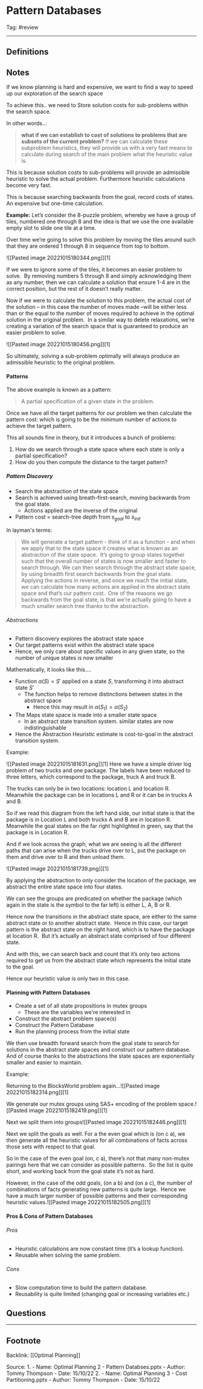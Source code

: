 # Pattern Databases
Tag: #review 

---
## Definitions

## Notes

If we know planning is hard and expensive, we want to find a way to speed up our exploration of the search space

To achieve this.. we need to Store solution costs for sub-problems within the search space.

In other words...
>**what if we can establish to cost of solutions to problems that are subsets of the current problem?**
>If we can calculate these subproblem heuristics, they will provide us with a very fast means to calculate during search of the main problem what the heuristic value is.


This is because solution costs to sub-problems will provide an admissible heuristic to solve the actual problem. Furthermore heuristic calculations become very fast.

This is because searching backwards from the goal, record costs of states. An expensive but one-time calculation.

**Example:**
Let’s consider the 8-puzzle problem, whereby we have a group of tiles, numbered one through 8 and the idea is that we use the one available empty slot to slide one tile at a time.

Over time we’re going to solve this problem by moving the tiles around such that they are ordered 1 through 8 in sequence from top to bottom.

![[Pasted image 20221015180344.png]][1]

If we were to ignore some of the tiles, it becomes an easier problem to solve.  By removing numbers 5 through 8 and simply acknowledging them as any number, then we can calculate a solution that ensure 1-4 are in the correct position, but the rest of it doesn’t really matter. 

Now if we were to calculate the solution to this problem, the actual cost of the solution – in this case the number of moves made –will be either less than or the equal to the number of moves required to achieve in the optimal solution in the original problem.  In a similar way to delete relaxations, we’re creating a variation of the search space that is guaranteed to produce an easier problem to solve.

![[Pasted image 20221015180456.png]][1]

So ultimately, solving a sub-problem optimally will always produce an admissible heuristic to the original problem.

#### Patterns
The above example is known as a pattern:
> A partial specification of a given state in the problem.  

Once we have all the target patterns for our problem we then calculate the pattern cost: which is going to be the minimum number of actions to achieve the target pattern.

This all sounds fine in theory, but it introduces a bunch of problems:
1. How do we search through a state space where each state is only a partial specification?
2. How do you then compute the distance to the target pattern?  

##### Pattern Discovery
- Search the abstraction of the state space
- Search is achieved using breath-first-search, moving backwards from the goal state.
	- Actions applied are the inverse of the original
- Pattern cost = search-tree depth from $s_{goal}$ to $s_{init}$

In layman's terms:
> We will generate a target pattern - think of it as a function - and when we apply that to the state space it creates what is known as an abstraction of the state space.  It’s going to group states together such that the overall number of states is now smaller and faster to search through.
> We can then search through the abstract state space, by using breadth first search backwards from the goal state.  Applying the actions in reverse, and once we reach the initial state, we can calculate how many actions are applied in the abstract state space and that’s our pattern cost.  One of the reasons we go backwards from the goal state, is that we’re actually going to have a much smaller search tree thanks to the abstraction. 

###### Abstractions

- Pattern discovery explores the abstract state space
- Our target patterns exist within the abstract state space
- Hence, we only care about specific values in any given state, so the number of unique states is now smaller

Mathematically, it looks like this....

- Function $α(S)=S′$ applied on a state $S$, transforming it into abstract state $S’$
	- The function helps to remove distinctions between states in the abstract space
		- Hence this may result in $α(S_1)=α(S_2)$
- The Maps state space is made into a smaller state space
	- In an abstract state transition system. similar states are now indistinguishable
- Hence the Abstraction Heuristic estimate is cost-to-goal in the abstract transition system.

Example:

![[Pasted image 20221015181631.png]][1]
Here we have a simple driver log problem of two trucks and one package.
The labels have been reduced to three letters, which correspond to the package, truck A and truck B.

The trucks can only be in two locations: location L and location R.
Meanwhile the package can be in locations L and R or it can be in trucks A and B.

So if we read this diagram from the left hand side, our initial state is that the package is in Location L and both trucks A and B are in location R. Meanwhile the goal states on the far right highlighted in green, say that the package is in Location R.

And if we look across the graph, what we are seeing is all the different paths that can arise when the trucks drive over to L, put the package on them and drive over to R and then unload them.

![[Pasted image 20221015181739.png]][1]

By applying the abstraction to only consider the location of the package, we abstract the entire state space into four states.

We can see the groups are predicated on whether the package (which again in the state is the symbol to the far left) is either L, A, B or R.

Hence now the transitions in the abstract state space, are either to the same abstract state or to another abstract state.  Hence in this case, our target pattern is the abstract state on the right hand, which is to have the package at location R.  But it’s actually an abstract state comprised of four different state.

And with this, we can search back and count that it’s only two actions required to get us from the abstract state which represents the initial state to the goal.

Hence our heuristic value is only two in this case.

#### Planning with Pattern Databases
- Create a set of all state propositions in mutex groups
	- These are the variables we're interested in
- Construct the abstract problem space(s)
- Construct the Pattern Database
- Run the planning process from the initial state

We then use breadth forward search from the goal state to search for solutions in the abstract state spaces and construct our pattern database.  And of course thanks to the abstractions the state spaces are exponentially smaller and easier to maintain.

Example:

Returning to the BlocksWorld problem again...![[Pasted image 20221015182314.png]][1]

We generate our mutex groups using SAS+ encoding of the problem space.![[Pasted image 20221015182419.png]][1]

Next we split them into groups![[Pasted image 20221015182446.png]][1]


Next we split the goals as well.
For a the even goal which is (on c a), we then generate all the heuristic values for all combinations of facts across those sets with respect to that goal. 

So in the case of the even goal (on, c a), there’s not that many non-mutex pairings here that we can consider as possible patterns.  So the list is quite short, and working back from the goal state it’s not as hard. 

However, in the case of the odd goals, (on a b) and (on a c), the number of combinations of facts generating new patterns is quite large.  Hence we have a much larger number of possible patterns and their corresponding heuristic values.![[Pasted image 20221015182505.png]][1]

#### Pros & Cons of Pattern Databases

###### Pros
- Heuristic calculations are now constant time (it’s a lookup function).
- Reusable when solving the same problem.

###### Cons
- Slow computation time to build the pattern database.
- Reusability is quite limited (changing goal or increasing variables etc.)


## Questions

---
## Footnote

Backlink: [[Optimal Planning]]

Source:
1. 
	- Name: Optimal Planning 2 - Pattern Databses.pptx
	- Author: Tommy Thompson
	- Date: 15/10/22
2. 
	- Name: Optimal Planning 3 - Cost Partitioning.pptx
	- Author: Tommy Thompson
	- Date: 15/10/22
